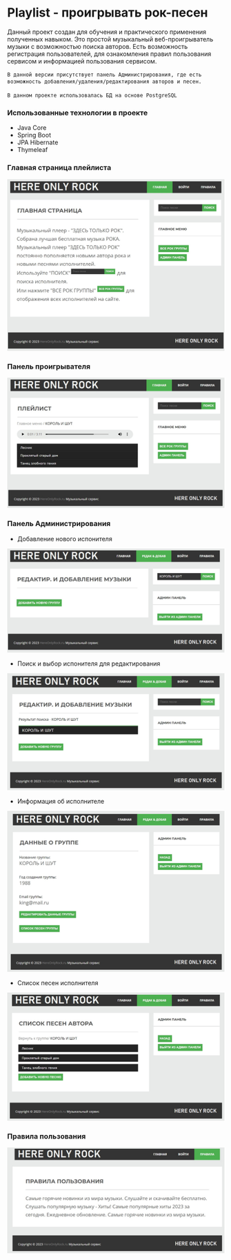 # Playlist - проигрывать рок-песен

Данный проект создан для обучения и практического применения полученных навыком.
Это простой музыкальный веб-проигрыватель музыки с возможностью поиска авторов.
Есть возможность регистрация пользователей, для ознакомления правил пользования сервисом и информацией пользования сервисом.

    В данной версии присутствует панель Администрирования, где есть возможность добавления/удаления/редактирования авторов и песен.

    В данном проекте использовалась БД на основе PostgreSQL

### Использованные технологии в проекте
* Java Core
* Spring Boot
* JPA Hibernate
* Thymeleaf

### Главная страница плейлиста

![main](src/main/resources/projectImage/main.jpg)

### Панель проигрывателя
![play](src/main/resources/projectImage/play.jpg)

### Панель Администрирования
* Добавление нового испонителя

![add](src/main/resources/projectImage/addAdmin.jpg)

* Поиск и выбор испонителя для редактирования

![edit](src/main/resources/projectImage/editAdmin.jpg)

* Информация об исполнителе

![info](src/main/resources/projectImage/infoAdmin.jpg)

* Список песен исполнителя

![list](src/main/resources/projectImage/listAdmin.jpg)

### Правила пользования
![user](src/main/resources/projectImage/user.jpg)